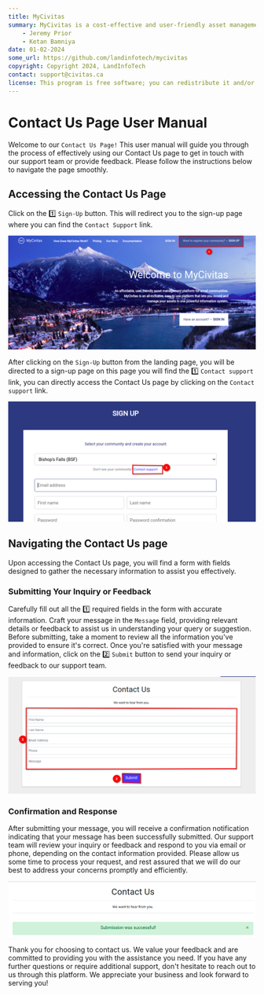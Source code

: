 ```yaml
---
title: MyCivitas
summary: MyCivitas is a cost-effective and user-friendly asset management platform designed specifically for small communities. This comprehensive solution offers an all-inclusive and easy-to-use platform, empowering users to efficiently record and manage their assets within a powerful information system. With MyCivitas, communities can streamline their asset management processes, ensuring a seamless and effective approach to organising and overseeing their valuable resources.
    - Jeremy Prior
    - Ketan Bamniya
date: 01-02-2024
some_url: https://github.com/landinfotech/mycivitas
copyright: Copyright 2024, LandInfoTech
contact: support@civitas.ca
license: This program is free software; you can redistribute it and/or modify it under the terms of the GNU Affero General Public License as published by the Free Software Foundation; either version 3 of the License, or (at your option) any later version.
---
```


# Contact Us Page User Manual

Welcome to our `Contact Us Page!` This user manual will guide you through the process of effectively using our Contact Us page to get in touch with our support team or provide feedback. Please follow the instructions below to navigate the page smoothly.

## Accessing the Contact Us Page

Click on the 1️⃣ `Sign-Up` button. This will redirect you to the sign-up page where you can find the `Contact Support` link.

![landing page](./img/contact-us-1.png)

After clicking on the `Sign-Up` button from the landing page, you will be directed to a sign-up page on this page you will find the 1️⃣ `Contact support` link, you can directly access the Contact Us page by clicking on the `Contact support` link.

![sign up page](./img/contact-us-2.png)

## Navigating the Contact Us page

Upon accessing the Contact Us page, you will find a form with fields designed to gather the necessary information to assist you effectively.

### Submitting Your Inquiry or Feedback
Carefully fill out all the 1️⃣ required fields in the form with accurate information. Craft your message in the `Message` field, providing relevant details or feedback to assist us in understanding your query or suggestion. Before submitting, take a moment to review all the information you've provided to ensure it's correct. Once you're satisfied with your message and information, click on the 2️⃣ `Submit` button to send your inquiry or feedback to our support team.

![contact us page](./img/contact-us-3.png)

### Confirmation and Response

After submitting your message, you will receive a confirmation notification indicating that your message has been successfully submitted. Our support team will review your inquiry or feedback and respond to you via email or phone, depending on the contact information provided. Please allow us some time to process your request, and rest assured that we will do our best to address your concerns promptly and efficiently.

![confirmation](./img/contact-us-4.png)

Thank you for choosing to contact us. We value your feedback and are committed to providing you with the assistance you need. If you have any further questions or require additional support, don't hesitate to reach out to us through this platform. We appreciate your business and look forward to serving you!
